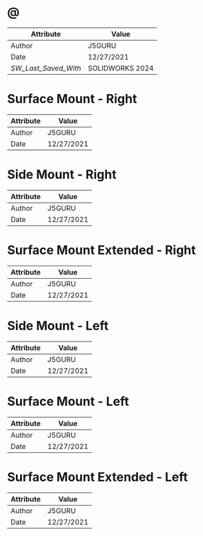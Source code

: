 # @
| Attribute | Value |
| ---  | ---     |
| Author | J5GURU |
| Date | 12/27/2021 |
| _SW_Last_Saved_With_ | SOLIDWORKS 2024 |
# Surface Mount - Right
| Attribute | Value |
| ---  | ---     |
| Author | J5GURU |
| Date | 12/27/2021 |
# Side Mount - Right
| Attribute | Value |
| ---  | ---     |
| Author | J5GURU |
| Date | 12/27/2021 |
# Surface Mount Extended - Right
| Attribute | Value |
| ---  | ---     |
| Author | J5GURU |
| Date | 12/27/2021 |
# Side Mount - Left
| Attribute | Value |
| ---  | ---     |
| Author | J5GURU |
| Date | 12/27/2021 |
# Surface Mount - Left
| Attribute | Value |
| ---  | ---     |
| Author | J5GURU |
| Date | 12/27/2021 |
# Surface Mount Extended - Left
| Attribute | Value |
| ---  | ---     |
| Author | J5GURU |
| Date | 12/27/2021 |
